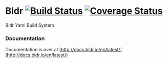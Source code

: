 Bldr [![Build Status](https://travis-ci.org/bldr-io/bldr.svg?branch=master)](https://travis-ci.org/bldr-io/bldr) [![Coverage Status](https://coveralls.io/repos/bldr-io/bldr/badge.png)](https://coveralls.io/r/bldr-io/bldr)
=======



Bldr Yaml Build System


### Documentation

Documentation is over at [http://docs.bldr.io/en/latest/](http://docs.bldr.io/en/latest/)
